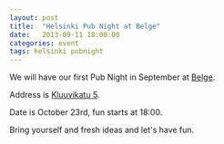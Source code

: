 ```yaml
---
layout: post
title:  "Helsinki Pub Night at Belge"
date:   2013-09-11 18:00:00
categories: event
tags: helsinki pubnight
---
```


We will have our first Pub Night in September at [Belge][belge].

Address is [Kluuvikatu 5][gmaps].

Date is October 23rd, fun starts at 18:00.

Bring yourself and fresh ideas and let's have fun.

[belge]: http://www.belge.fi
[gmaps]: https://maps.google.com/maps?q=Belge+Bar+%26+Bistro&ll=60.170208,24.947569&spn=0.00571,0.016673&client=safari&oe=UTF-8&fb=1&hq=belge&hnear=0x46920bc796210691:0xcd4ebd843be2f763,Helsinki,+Suomi&cid=0,0,554485605101767102&t=m&z=16&iwloc=A

